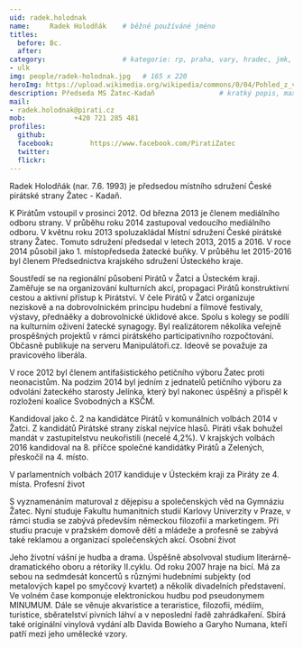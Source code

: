 ```yaml
---
uid: radek.holodnak
name:     Radek Holodňák  	# běžně používáné jméno
titles:
  before: Bc.
  after:
category:                 	# kategorie: rp, praha, vary, hradec, jmk, senat
- ulk
img: people/radek-holodnak.jpg   # 165 x 220
heroImg: https://upload.wikimedia.org/wikipedia/commons/0/04/Pohled_z_vyhl%C3%ADdky_Skály_na_Úst%C3%AD_nad_Labem%2C_05-2013.JPG
description: Předseda MS Žatec-Kadaň             	# kratký popis, max 160 znaků
mail:
- radek.holodnak@pirati.cz
mob:			+420 721 285 481			  
profiles:
  github:                 
  facebook: 		https://www.facebook.com/PiratiZatec  
  twitter: 		  
  flickr:     		
---
```


Radek Holodňák (nar. 7.6. 1993) je předsedou místního sdružení České pirátské strany Žatec - Kadaň.

K Pirátům vstoupil v prosinci 2012. Od března 2013 je členem mediálního odboru strany. V průběhu roku 2014 zastupoval vedoucího mediálního odboru. V květnu roku 2013 spoluzakládal Místní sdružení České pirátské strany Žatec. Tomuto sdružení předsedal v letech 2013, 2015 a 2016. V roce 2014 působil jako 1. místopředseda žatecké buňky. V průběhu let 2015-2016 byl členem Předsednictva krajského sdružení Ústeckého kraje.

Soustředí se na regionální působení Pirátů v Žatci a Ústeckém kraji. Zaměřuje se na organizování kulturních akcí, propagaci Pirátů konstruktivní cestou a aktivní přístup k Pirátství. V čele Pirátů v Žatci organizuje neziskově a na dobrovolnickém principu hudební a filmové festivaly, výstavy, přednáěky a dobrovolnické úklidové akce. Spolu s kolegy se podílí na kulturním oživení žatecké synagogy. Byl realizátorem několika veřejně prospěšných projektů v rámci pirátského participativního rozpočtování. Občasně publikuje na serveru Manipulátoři.cz. Ideově se považuje za pravicového liberála.

V roce 2012 byl členem antifašistického petičního výboru Žatec proti neonacistům. Na podzim 2014 byl jedním z jednatelů petičního výboru za odvolání žateckého starosty Jelínka, který byl nakonec úspěšný a přispěl k rozložení koalice Svobodných a KSČM.

Kandidoval jako č. 2 na kandidátce Pirátů v komunálních volbách 2014 v Žatci. Z kandidátů Pirátské strany získal nejvíce hlasů. Piráti však bohužel mandát v zastupitelstvu neukořistili (necelé 4,2%). V krajských volbách 2016 kandidoval na 8. příčce společné kandidátky Pirátů a Zelených, přeskočil na 4. místo.

V parlamentních volbách 2017 kandiduje v Ústeckém kraji za Piráty ze 4. místa.
Profesní život

S vyznamenáním maturoval z dějepisu a společenských věd na Gymnáziu Žatec. Nyní studuje Fakultu humanitních studií Karlovy Univerzity v Praze, v rámci studia se zabývá především německou filozofií a marketingem. Při studiu pracuje v pražském domově dětí a mládeže a profesně se zabývá také reklamou a organizací společenských akcí.
Osobní život

Jeho životní vášní je hudba a drama. Úspěšně absolvoval studium literárně-dramatického oboru a rétoriky II.cyklu. Od roku 2007 hraje na bicí. Má za sebou na sedmdesát koncertů s různými hudebními subjekty (od metalových kapel po smyčcový kvartet) a několik divadelních představení. Ve volném čase komponuje elektronickou hudbu pod pseudonymem MINUMUM. Dále se věnuje akvaristice a teraristice, filozofii, médiím, turistice, sběratelství pivních láhví a v neposlední řadě zahrádkaření. Sbírá také originální vinylová vydání alb Davida Bowieho a Garyho Numana, kteří patří mezi jeho umělecké vzory.
